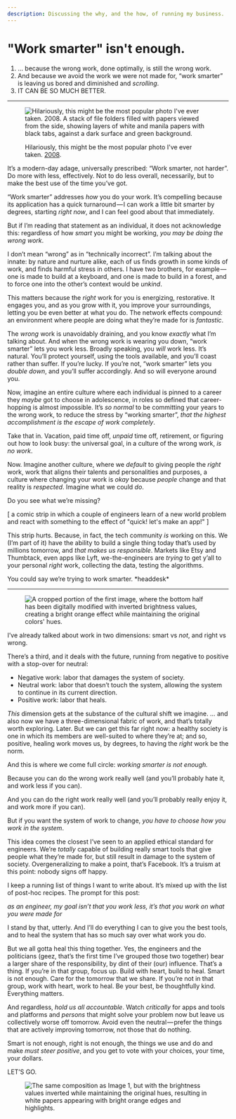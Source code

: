 ```yaml
---
description: Discussing the why, and the how, of running my business.
---
```


# "Work smarter" isn't enough.

1. … because the wrong work, done optimally, is still the wrong work.
2. And because we avoid the work we were not made for, “work smarter” is leaving us bored and diminished and _scrolling_.
3. IT CAN BE SO MUCH BETTER.

***

<figure><img src="https://images.squarespace-cdn.com/content/v1/5990d0a46f4ca37e4c9886bc/1506102131386-WNZ82Q3MH9KFW4CX7YSG/2752095700_91c9a9d0f3_o.jpg" alt="Hilariously, this might be the most popular photo I&#x27;ve ever taken. 2008. A stack of file folders filled with papers viewed from the side, showing layers of white and manila papers with black tabs, against a dark surface and green background."><figcaption><p>Hilariously, this might be the most popular photo I've ever taken. <a href="https://www.flickr.com/photos/isaacbowen/2752095700">2008</a>.</p></figcaption></figure>

It’s a modern-day adage, universally prescribed: “Work smarter, not harder”. Do more with less, effectively. Not to do less overall, necessarily, but to make the best use of the time you’ve got.

“Work smarter” addresses _how_ you do your work. It’s compelling because its application has a quick turnaround — I can work a little bit smarter by degrees, starting _right now_, and I can feel good about that immediately.

But if I’m reading that statement as an individual, it does not acknowledge this: regardless of how _smart_ you might be working, _you may be doing the wrong work_.

I don’t mean “wrong” as in “technically incorrect”. I’m talking about the innate: by nature and nurture alike, each of us finds growth in some kinds of work, and finds harmful stress in others. I have two brothers, for example — one is made to build at a keyboard, and one is made to build in a forest, and to force one into the other’s context would be _unkind_.

This matters because the _right_ work for you is energizing, restorative. It engages you, and as you grow with it, you improve your surroundings, letting you be even better at what you do. The network effects compound: an environment where people are doing what they’re made for is _fantastic_.

The _wrong_ work is unavoidably draining, and you know _exactly_ what I’m talking about. And when the wrong work is wearing you down, “work smarter” lets you work less. Broadly speaking, you _will_ work less. It’s natural. You’ll protect yourself, using the tools available, and you’ll coast rather than suffer. If you’re lucky. If you’re not, “work smarter” lets you _double down_, and you’ll suffer accordingly. And so will everyone around you.

Now, imagine an entire culture where each individual is pinned to a career they _maybe_ got to choose in adolescence, in roles so defined that career-hopping is almost impossible. It’s _so normal_ to be committing your years to the wrong work, to reduce the stress by “working smarter”, _that the highest accomplishment is the escape of work completely_.

Take that in. Vacation, paid time off, _unpaid_ time off, retirement, or figuring out how to look busy: the universal goal, in a culture of the wrong work, _is no work_.

Now. Imagine another culture, where we _default_ to giving people the _right_ work, work that aligns their talents and personalities and purposes, a culture where changing your work is _okay_ because _people_ change and that reality is _respected_. Imagine what we could _do_.

Do you see what we’re missing?

\[ a comic strip in which a couple of engineers learn of a new world problem and react with something to the effect of "quick! let's make an app!" ]

This strip hurts. Because, in fact, the tech community _is_ working on this. We (I’m part of it) have the ability to build a single thing today that’s used by millions tomorrow, and _that makes us responsible_. Markets like Etsy and Thumbtack, even apps like Lyft, we-the-engineers are _trying_ to get y’all to your personal _right_ work, collecting the data, testing the algorithms.

You could say we’re trying to work smarter. \*headdesk\*

***

<figure><img src="https://images.squarespace-cdn.com/content/v1/5990d0a46f4ca37e4c9886bc/1506103178671-BO6M7M0QQPAOGCWY96WM/image-asset.jpeg" alt="A cropped portion of the first image, where the bottom half has been digitally modified with inverted brightness values, creating a bright orange effect while maintaining the original colors&#x27; hues."><figcaption></figcaption></figure>

I’ve already talked about work in two dimensions: smart vs _not_, and right vs wrong.

There’s a third, and it deals with the future, running from negative to positive with a stop-over for neutral:

* Negative work: labor that damages the system of society.
* Neutral work: labor that doesn’t touch the system, allowing the system to continue in its current direction.
* Positive work: labor that heals.

_This_ dimension gets at the substance of the cultural shift we imagine. … and also now we have a three-dimensional fabric of work, and that’s totally worth exploring. Later. But we can get this far right now: a healthy society is one in which its members are well-suited to where they’re at; and so, positive, healing work moves us, by degrees, to having the _right_ work be the norm.

And this is where we come full circle: _working smarter is not enough._

Because you can do the wrong work really well (and you’ll probably hate it, and work less if you can).

And you can do the right work really well (and you’ll probably really enjoy it, and work more if you can).

But if you want the system of work to change, _you have to choose how you work in the system_.

This idea comes the closest I’ve seen to an applied ethical standard for engineers. We’re _totally_ capable of building really smart tools that give people what they’re made for, but still result in damage to the system of society. Overgeneralizing to make a point, that’s Facebook. It’s a truism at this point: nobody signs off happy.

I keep a running list of things I want to write about. It’s mixed up with the list of post-hoc recipes. The prompt for this post:

_as an engineer, my goal isn’t that you work less, it’s that you work on what you were made for_

I stand by that, utterly. And I’ll do everything I can to give you the best tools, and to heal the system that has so much say over what work you do.

But we all gotta heal this thing together. Yes, the engineers and the politicians (geez, that’s the first time I’ve grouped those two together) bear a larger share of the responsibility, by dint of their (our) influence. That’s a thing. If you’re in that group, focus up. Build with heart, build to heal. Smart is not enough. Care for the tomorrow that we share. If you’re not in that group, work with heart, work to heal. Be your best, be thoughtfully kind. Everything matters.

And regardless, _hold us all accountable_. Watch _critically_ for apps and tools and platforms and _persons_ that might solve your problem now but leave us collectively worse off tomorrow. Avoid even the neutral — prefer the things that are actively improving tomorrow, not those that do nothing.

Smart is not enough, right is not enough, the things we use and do and make _must steer positive_, and you get to vote with your choices, your time, your dollars.

LET’S GO.

<figure><img src="https://images.squarespace-cdn.com/content/v1/5990d0a46f4ca37e4c9886bc/1506103299524-FV312F9X7UTJUHV70TV4/image-asset.jpeg" alt="The same composition as Image 1, but with the brightness values inverted while maintaining the original hues, resulting in white papers appearing with bright orange edges and highlights."><figcaption></figcaption></figure>

